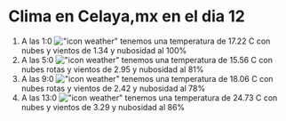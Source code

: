# Clima en Celaya,mx en el dia 12

1. A las 1:0 !["icon weather"](http://openweathermap.org/img/w/04n.png) tenemos una temperatura de 17.22 C con nubes y  vientos de 1.34 y nubosidad al 100%
1. A las 5:0 !["icon weather"](http://openweathermap.org/img/w/04n.png) tenemos una temperatura de 15.56 C con nubes rotas y  vientos de 2.95 y nubosidad al 81%
1. A las 9:0 !["icon weather"](http://openweathermap.org/img/w/04d.png) tenemos una temperatura de 18.06 C con nubes rotas y  vientos de 2.42 y nubosidad al 78%
1. A las 13:0 !["icon weather"](http://openweathermap.org/img/w/04d.png) tenemos una temperatura de 24.73 C con nubes y  vientos de 3.29 y nubosidad al 86%
